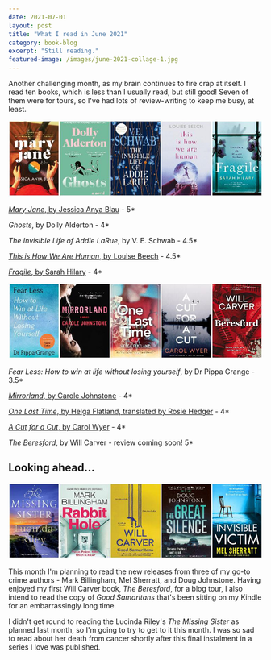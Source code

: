 ```yaml
---
date: 2021-07-01
layout: post
title: "What I read in June 2021"
category: book-blog
excerpt: "Still reading."
featured-image: /images/june-2021-collage-1.jpg
---
```


Another challenging month, as my brain continues to fire crap at itself. I read ten books, which is less than I usually read, but still good! Seven of them were for tours, so I've had lots of review-writing to keep me busy, at least.

![Mary Jane, Ghosts, The Invisible Life of Addie LaRue, This is How We Are Human, Fragile](/images/june-2021-collage-1.jpg)

[<cite>Mary Jane</cite>, by Jessica Anya Blau](/blog-tour-mary-jane/) - 5*

<cite>Ghosts</cite>, by Dolly Alderton - 4*

<cite>The Invisible Life of Addie LaRue</cite>, by V. E. Schwab - 4.5*

[<cite>This is How We Are Human</cite>, by Louise Beech](/blog-tour-this-is-how-we-are-human/) - 4.5*

[<cite>Fragile</cite>, by Sarah Hilary](/blog-tour-fragile/) - 4*

![Fear Less, Mirrorland, One Last Time, A Cut for a Cut, The Beresford](/images/june-2021-collage-2.jpg)

<cite>Fear Less: How to win at life without losing yourself</cite>, by Dr Pippa Grange - 3.5*

[<cite>Mirrorland</cite>, by Carole Johnstone](/blog-tour-mirrorland/) - 4*

[<cite>One Last Time</cite>, by Helga Flatland, translated by Rosie Hedger](/blog-tour-one-last-time/) - 4*

[<cite>A Cut for a Cut</cite>, by Carol Wyer](/blog-tour-a-cut-for-a-cut/) - 4*

<cite>The Beresford</cite>, by Will Carver - review coming soon! 5*

## Looking ahead...

![The Missing Sister, Rabbit Hole, Good Samaritans, The Great Silence, Invisible Victim](/images/june-2021-collage-3.jpg)

This month I'm planning to read the new releases from three of my go-to crime authors - Mark Billingham, Mel Sherratt, and Doug Johnstone. Having enjoyed my first Will Carver book, <cite>The Beresford</cite>, for a blog tour, I also intend to read the copy of <cite>Good Samaritans</cite> that's been sitting on my Kindle for an embarrassingly long time.

I didn't get round to reading the Lucinda Riley's <cite>The Missing Sister</cite> as planned last month, so I'm going to try to get to it this month. I was so sad to read about her death from cancer shortly after this final instalment in a series I love was published.
